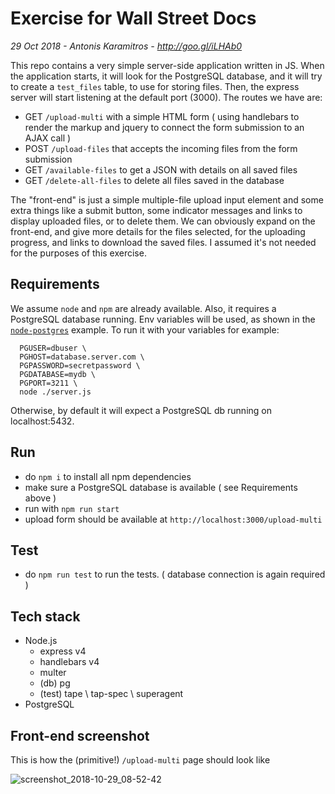 
# Exercise for Wall Street Docs

*29 Oct 2018 - Antonis Karamitros - http://goo.gl/iLHAb0*

This repo contains a very simple server-side application written in JS.
When the application starts, it will look for the PostgreSQL database, and it will try to create a `test_files` table, to use for storing files.
Then, the express server will start listening at the default port (3000).
The routes we have are:
- GET `/upload-multi` with a simple HTML form ( using handlebars to render the markup and jquery to connect the form submission to an AJAX call )
- POST `/upload-files` that accepts the incoming files from the form submission
- GET `/available-files` to get a JSON with details on all saved files
- GET `/delete-all-files` to delete all files saved in the database

The "front-end" is just a simple multiple-file upload input element and some extra things like a submit button, some indicator messages and links to display uploaded files, or to delete them.
We can obviously expand on the front-end, and give more details for the files selected, for the uploading progress, and links to download the saved files.
I assumed it's not needed for the purposes of this exercise.

## Requirements
We assume `node` and `npm` are already available.
Also, it requires a PostgreSQL database running.
Env variables will be used, as shown in the [`node-postgres`](https://node-postgres.com/) example.
To run it with your variables for example:
```
  PGUSER=dbuser \
  PGHOST=database.server.com \
  PGPASSWORD=secretpassword \
  PGDATABASE=mydb \
  PGPORT=3211 \
  node ./server.js
```
Otherwise, by default it will expect a PostgreSQL db running on localhost:5432.

## Run
- do `npm i` to install all npm dependencies
- make sure a PostgreSQL database is available ( see Requirements above )
- run with `npm run start`
- upload form should be available at `http://localhost:3000/upload-multi`

## Test
- do `npm run test` to run the tests. ( database connection is again required )

## Tech stack
- Node.js
    - express v4
    - handlebars v4
    - multer
    - (db) pg
    - (test) tape \ tap-spec \ superagent
- PostgreSQL


## Front-end screenshot
This is how the (primitive!) `/upload-multi` page should look like

![screenshot_2018-10-29_08-52-42](https://user-images.githubusercontent.com/4569111/47639010-26d68c80-db58-11e8-8fae-328668ab36c8.png)
